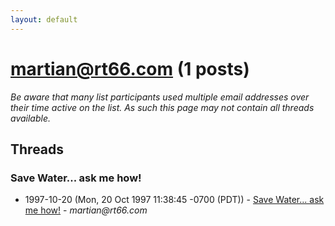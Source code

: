 ```yaml
---
layout: default
---
```


# martian@rt66.com (1 posts)

_Be aware that many list participants used multiple email addresses over their time active on the list. As such this page may not contain all threads available._

## Threads

### Save Water... ask me how!
+ 1997-10-20 (Mon, 20 Oct 1997 11:38:45 -0700 (PDT)) - [Save Water... ask me how!](/archive/1997/10/c1792ddbc91924545ac9ba57312710d9a66c81008f4598128672e81b19b9e74d) - _martian@rt66.com_

